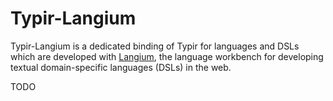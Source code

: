 # Typir-Langium

Typir-Langium is a dedicated binding of Typir for languages and DSLs which are developed with [Langium](https://langium.org),
the language workbench for developing textual domain-specific languages (DSLs) in the web.

TODO
